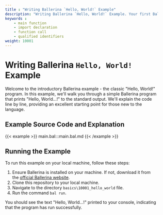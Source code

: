 ```yaml
---
title : "Writing Ballerina `Hello, World!` Example"
description: "Writing Ballerina `Hello, World!` Example. Your first Ballerina Program."
keywords :
    - main function
    - import declaration
    - function call
    - qualified identifiers
weight: 10001
---
```


# Writing Ballerina `Hello, World!` Example

Welcome to the introductory Ballerina example - the classic "Hello, World!" program. In this example, we'll walk you through a simple Ballerina program that prints "Hello, World...!" to the standard output. We'll explain the code line by line, providing an excellent starting point for those new to the language.

## Example Source Code and Explanation

{{< example >}}
main.bal:::main.bal.md
{{< /example >}}

## Running the Example

To run this example on your local machine, follow these steps:

1. Ensure Ballerina is installed on your machine. If not, download it from the [official Ballerina website](https://ballerina.io).
2. Clone this repository to your local machine.
3. Navigate to the directory `basics\10001_hello_world` file.
4. Run the command `bal run`. 

You should see the text "Hello, World...!" printed to your console, indicating that the program has run successfully.
